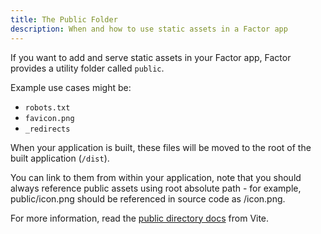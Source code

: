 ```yaml
---
title: The Public Folder
description: When and how to use static assets in a Factor app
---
```


If you want to add and serve static assets in your Factor app, Factor provides a utility folder called `public`.

Example use cases might be:

- `robots.txt`
- `favicon.png`
- `_redirects`

When your application is built, these files will be moved to the root of the built application (`/dist`).

You can link to them from within your application, note that you should always reference public assets using root absolute path - for example, public/icon.png should be referenced in source code as /icon.png.

For more information, read the [public directory docs](https://vitejs.dev/guide/assets.html#the-public-directory) from Vite.
